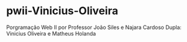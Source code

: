 # pwii-Vinicius-Oliveira
Porgramação Web II por Professor João Siles e Najara Cardoso
Dupla: Vinicius Oliveira e Matheus Holanda
